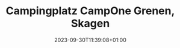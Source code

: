 ---
# Mandatory parts :
title: "Campingplatz CampOne Grenen, Skagen"
date: 2023-09-30T11:39:08+01:00
draft: false
type: "default"

anzahl_naechte: 2
aufenthalt_von_bis: "30.09.2023 - 02.10.2023"
preis: "DK 790.00"
ausstattung:
  - "Versorgung"
  - "Entsorgung"
  - "Laden in Laufnähe"
aktivitaeten:
  - title: "Skagen Strand-, Dünen und Bunkertrail"
    url: "https://www.strava.com/activities/9956190167"
    icon: "fa-solid fa-person-hiking"
    ## icons:
    ## - hike: fa-solid fa-person-hiking
    ## - walk: fa-solid fa-person-walking
    ## - mountainbike: fa-solid fa-bicycle
    ## - swiming: fa-solid fa-person-swimming

art_des_platzes: "Campingplatz"

coordinates:
  latitude: 57.73009
  longitude: 10.61626
marker_icon: /campingplatz.png

cover: img/20231001_154008.jpg

pictures: 
  - img/20231001_154008.jpg
  - img/20231001_154020.jpg
  - img/20231001_154029.jpg
  - img/20231001_154045.jpg
  - img/20231001_154103.jpg
  - img/20231001_154119.jpg

description: "Grosser Camping am Rande von Skagen, direkt am Strand. Nicht weit bis zum grossen Leuchtrum und bis zur Stelle wo die Nord- und Ostsee aufeinander treffen."
---